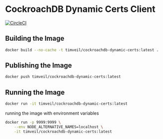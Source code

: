# CockroachDB Dynamic Certs Client

[![CircleCI](https://dl.circleci.com/status-badge/img/gh/udacity/cockroach-dynamic-certs/tree/master.svg?style=svg)](https://dl.circleci.com/status-badge/redirect/gh/udacity/cockroach-dynamic-certs/tree/master)

## Building the Image
```bash
docker build --no-cache -t timveil/cockroachdb-dynamic-certs:latest .
```

## Publishing the Image
```bash
docker push timveil/cockroachdb-dynamic-certs:latest
```

## Running the Image
```bash
docker run -it timveil/cockroachdb-dynamic-certs:latest
```

running the image with environment variables
```bash
docker run -p 9999:9999 \
    --env NODE_ALTERNATIVE_NAMES=localhost \
    -it timveil/cockroachdb-dynamic-certs:latest
```
